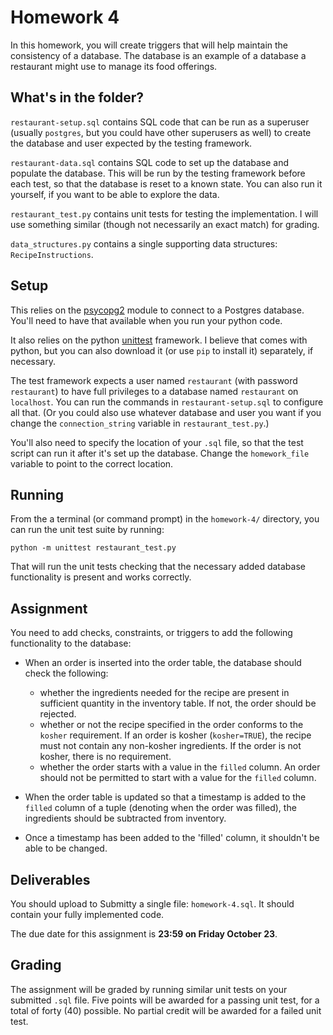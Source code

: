 # Homework 4

In this homework, you will create triggers that will help maintain the consistency of a database. The database is an example of a database a restaurant might use to manage its food offerings. 

## What's in the folder?

`restaurant-setup.sql` contains SQL code that can be run as a superuser (usually `postgres`, but you could have other superusers as well) to create the database and user expected by the testing framework.

`restaurant-data.sql` contains SQL code to set up the database and populate the database. This will be run by the testing framework before each test, so that the database is reset to a known state. You can also run it yourself, if you want to be able to explore the data. 

`restaurant_test.py` contains unit tests for testing the implementation. I will use something similar (though not necessarily an exact match) for grading.

`data_structures.py` contains a single supporting data structures: `RecipeInstructions`.

## Setup

This relies on the [psycopg2](http://initd.org/psycopg/) module to connect to a Postgres database. You'll need to have that available when you run your python code.

It also relies on the python [unittest](https://docs.python.org/3/library/unittest.html) framework. I believe that comes with python, but you can also download it (or use `pip` to install it) separately, if necessary.

The test framework expects a user named `restaurant` (with password `restaurant`) to have full privileges to a database named `restaurant` on `localhost`. You can run the commands in `restaurant-setup.sql` to configure all that. (Or you could also use whatever database and user you want if you change the `connection_string` variable in `restaurant_test.py`.)

You'll also need to specify the location of your `.sql` file, so that the test script can run it after it's set up the database. Change the `homework_file` variable to point to the correct location.

## Running

From the a terminal (or command prompt) in the `homework-4/` directory, you can run the unit test suite by running:

``` 
python -m unittest restaurant_test.py
```

That will run the unit tests checking that the necessary added database functionality is present and works correctly.

## Assignment

You need to add checks, constraints, or triggers to add the following functionality to the database:

- When an order is inserted into the order table, the database should check the following:
    - whether the ingredients needed for the recipe are present in sufficient quantity in the inventory table. If not, the order should be rejected. 
    - whether or not the recipe specified in the order conforms to the `kosher` requirement. If an order is kosher (`kosher=TRUE`), the recipe must not contain any non-kosher ingredients. If the order is not kosher, there is no requirement.
    - whether the order starts with a value in the `filled` column. An order should not be permitted to start with a value for the `filled` column.

- When the order table is updated so that a timestamp is added to the `filled` column of a tuple (denoting when the order was filled), the ingredients should be subtracted from inventory.

- Once a timestamp has been added to the 'filled' column, it shouldn't be able to be changed.

## Deliverables

You should upload to Submitty a single file: `homework-4.sql`. It should contain your fully implemented code.

The due date for this assignment is **23:59 on Friday October 23**.

## Grading

The assignment will be graded by running similar unit tests on your submitted `.sql` file. Five points will be awarded for a passing unit test, for a total of forty (40) possible. No partial credit will be awarded for a failed unit test.